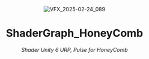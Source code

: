 <header>

![VFX_2025-02-24_089](https://github.com/user-attachments/assets/ab10be2a-8fe1-436c-9df1-465d34201f5b)

# ShaderGraph_HoneyComb

_Shader Unity 6 URP, Pulse for HoneyComb_

